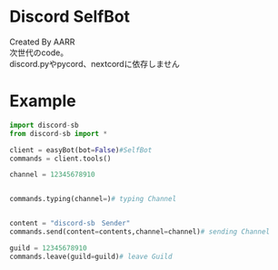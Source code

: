 # Discord SelfBot
Created By AARR<br>
次世代のcode。<br>
discord.pyやpycord、nextcordに依存しません
# Example
```py
import discord-sb
from discord-sb import *

client = easyBot(bot=False)#SelfBot
commands = client.tools()

channel = 12345678910


commands.typing(channel=)# typing Channel


content = "discord-sb　Sender"
commands.send(content=contents,channel=channel)# sending Channel

guild = 12345678910
commands.leave(guild=guild)# leave Guild
```

